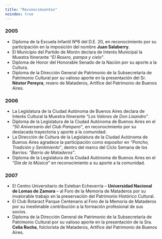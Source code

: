 ```yaml
---
title: "Reconocimientos"
noindex: true
---
```


### 2005

- Diploma de la Escuela Infantil Nº6 del D.E. 20, en reconocimiento por su participación en la imposición del nombre **Juan Salaberry**.
- El Municipio del Partido de Morón declara de Interés Municipal la Muestra Itinerante *“El Resero, pampa y cielo”*.
- Diploma de Honor del Honorable Senado de la Nación por su aporte a la Cultura.
- Diploma de la Dirección General de Patrimonio de la Subsecretaría de Patrimonio Cultural por su valioso aporte en la presentación del Sr. **Néstor Pereyra**, resero de Mataderos, Artífice del Patrimonio de Buenos Aires.

### 2006

- La Legislatura de la Ciudad Autónoma de Buenos Aires declara de Interés Cultural la Muestra Itinerante *“Los Valores de Don Lisandro”*.
- Diploma de la Legislatura de la Ciudad Autónoma de Buenos Aires en el *“50 Aniversario del Club Pampero”*, en reconocimiento por su destacada trayectoria y aporte a la comunidad.
- La Dirección de Cultura de la Legislatura de la Ciudad Autónoma de Buenos Aires agradece la participación como expositor en *“Poncho, Tradición y Sentimiento”*, dentro del marco del Ciclo Semana de los Barrios: *“Barrio de Mataderos”*.
- Diploma de la Legislatura de la Ciudad Autónoma de Buenos Aires en el *“Día de la Música”* en reconocimiento a su aporte a la comunidad.

### 2007

- El Centro Universitario de Esteban Echeverría – **Universidad Nacional de Lomas de Zamora** – al Foro de la Memoria de Mataderos por su invalorable trabajo en la preservación del Patrimonio Histórico Cultural.
- El Club Rotaract Parque Centenario al Foro de la Memoria de Mataderos por su inestimable contribución a la formación profesional de sus socios.
- Diploma de la Dirección General de Patrimonio de la Subsecretaría de Patrimonio Cultural por su valioso aporte en la presentación de la Sra. **Celia Rocha**, folclorista de Mataderos, Artífice del Patrimonio de Buenos Aires.
